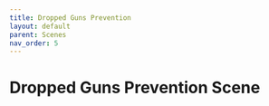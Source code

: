 ```yaml
---
title: Dropped Guns Prevention
layout: default
parent: Scenes
nav_order: 5
---
```


# Dropped Guns Prevention Scene
